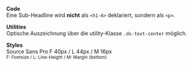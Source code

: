 __Code__  
Eine Sub-Headline wird __nicht__ als `<h1-6>` deklariert, sondern als `<p>`.  

__Utilities__  
Optische Auszeichnung über die utility-Klasse `.ds-text-center` möglich.

__Styles__  
Source Sans Pro
F 40px / L 44px / M 16px  
<small>F: Fontsize / L: Line-Height / M: Margin (bottom)</small>
